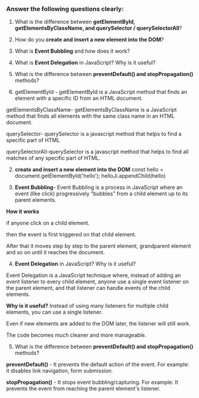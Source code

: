 ### Answer the following questions clearly:

1. What is the difference between **getElementById, getElementsByClassName, and querySelector / querySelectorAll**?
2. How do you **create and insert a new element into the DOM**?
3. What is **Event Bubbling** and how does it work?
4. What is **Event Delegation** in JavaScript? Why is it useful?
5. What is the difference between **preventDefault() and stopPropagation()** methods?

1. getElementById - getElementById is a JavaScript method that finds an element with a specific ID from an HTML document.

getElementsByClassName- getElementsByClassName is a JavaScript method that finds all elements with the same class name in an HTML document.

querySelector- querySelector is a javascript method that helps to find a specific part of HTML

querySelectorAll-querySelector is a javascript method that helps to find all matches of any specific part of HTML.

2. **create and insert a new element into the DOM**
const hello = document.getElementById('hello');
helloJi.appendChild(hello)

3. **Event Bubbling**- Event Bubbling is a process in JavaScript where an event (like click) progressively “bubbles” from a child element up to its parent elements.

**How it works**

if anyone click on a child element.

then the event is first triggered on that child element.

After that it moves step by step to the parent element, grandparent element and so on until it reaches the document.

4. **Event Delegation** in JavaScript? Why is it useful?

Event Delegation is a JavaScript technique where, instead of adding an event listener to every child element, anyone use a single event listener on the parent element, and that listener can handle events of the child elements.

**Why is it useful?**
Instead of using many listeners for multiple child elements, you can use a single listener.

Even if new elements are added to the DOM later, the listener will still work.

The code becomes much cleaner and more manageable.

5. What is the difference between **preventDefault() and stopPropagation()** methods?

**preventDefault()** - It prevents the default action of the event. For example: it disables link navigation, form submission.

**stopPropagation()** - It stops event bubbling/capturing. For example: It prevents the event from reaching the parent element's listener.
